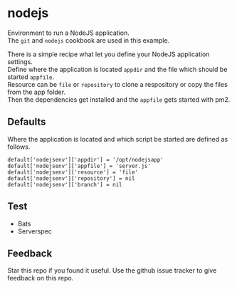 # nodejs

Environment to run a NodeJS application.  
The `git` and `nodejs` cookbook are used in this example.

There is a simple recipe what let you define your NodeJS application settings.  
Define where the application is located `appdir` and the file which should be started `appfile`.  
Resource can be `file` or `repository` to clone a respository or copy the files from the app folder.  
Then the dependencies get installed and the `appfile` gets started with pm2.

## Defaults

Where the application is located and which script be started are defined as follows.

```
default['nodejsenv']['appdir'] = '/opt/nodejsapp'
default['nodejsenv']['appfile'] = 'server.js'
default['nodejsenv']['resource'] = 'file'
default['nodejsenv']['repository'] = nil
default['nodejsenv']['branch'] = nil
```

## Test

* Bats
* Serverspec

## Feedback
Star this repo if you found it useful. Use the github issue tracker to give feedback on this repo.
